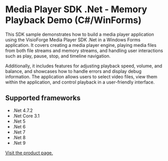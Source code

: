 ﻿# Media Player SDK .Net - Memory Playback Demo (C#/WinForms)

This SDK sample demonstrates how to build a media player application using the VisioForge Media Player SDK .Net in a Windows Forms application. It covers creating a media player engine, playing media files from both file streams and memory streams, and handling user interactions such as play, pause, stop, and timeline navigation.

Additionally, it includes features for adjusting playback speed, volume, and balance, and showcases how to handle errors and display debug information. The application allows users to select video files, view them within the application, and control playback in a user-friendly interface.

## Supported frameworks

- .Net 4.7.2
- .Net Core 3.1
- .Net 5
- .Net 6
- .Net 7
- .Net 8
- .Net 9

[Visit the product page.](https://www.visioforge.com/media-player-sdk-net)
